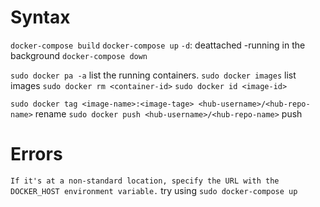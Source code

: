 # Syntax
`docker-compose build`
`docker-compose up` `-d`: deattached -running in the background
`docker-compose down`

`sudo docker pa -a` list the running containers.
`sudo docker images` list images
`sudo docker rm <container-id>`
`sudo docker id <image-id>`

`sudo docker tag <image-name>:<image-tage> <hub-username>/<hub-repo-name>` rename
`sudo docker push <hub-username>/<hub-repo-name>` push

# Errors
`If it's at a non-standard location, specify the URL with the DOCKER_HOST environment variable.`
try using `sudo docker-compose up`